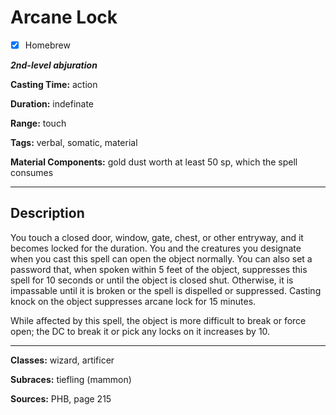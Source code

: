 # Arcane Lock

- [x] Homebrew

***2nd-level abjuration***

**Casting Time:** action

**Duration:** indefinate

**Range:** touch

**Tags:** verbal, somatic, material

**Material Components:** gold dust worth at least 50 sp, which the spell consumes

---

## Description
You touch a closed door, window, gate, chest, or other entryway, and it becomes locked for the duration.
You and the creatures you designate when you cast this spell can open the object normally.
You can also set a password that, when spoken within 5 feet of the object, suppresses this spell for 10 seconds or until the object is closed shut.
Otherwise, it is impassable until it is broken or the spell is dispelled or suppressed.
Casting knock on the object suppresses arcane lock for 15 minutes.

While affected by this spell, the object is more difficult to break or force open; the DC to break it or pick any locks on it increases by 10.

---

**Classes:** wizard, artificer

**Subraces:** tiefling (mammon)

**Sources:** PHB, page 215
